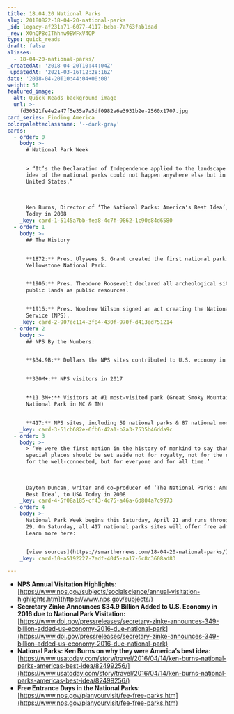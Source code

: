 ```yaml
---
title: 18.04.20 National Parks
slug: 20180822-18-04-20-national-parks
_id: legacy-af231a71-6077-4117-bcba-7a763fab1dad
_rev: XOnQP8cIThhnw9BWFxV4OP
type: quick_reads
draft: false
aliases:
  - 18-04-20-national-parks/
_createdAt: '2018-04-20T10:44:04Z'
_updatedAt: '2021-03-16T12:28:16Z'
date: '2018-04-20T10:44:04+00:00'
weight: 50
featured_image:
  alt: Quick Reads background image
  url: >-
    fd30521fe4e2a47f5e35a7a5df0982a6e3931b2e-2560x1707.jpg
card_series: Finding America
colorpaletteclassname: '--dark-gray'
cards:
  - order: 0
    body: >-
      # National Park Week


      > “It’s the Declaration of Independence applied to the landscape …. The
      idea of the national parks could not happen anywhere else but in the
      United States.”  
        
        
        
      Ken Burns, Director of ‘The National Parks: America's Best Idea’, to USA
      Today in 2008
    _key: card-1-5145a7bb-fea8-4c7f-9862-1c90e84d6580
  - order: 1
    body: >-
      ## The History


      **1872:** Pres. Ulysees S. Grant created the first national park:A
      Yellowstone National Park.


      **1906:** Pres. Theodore Roosevelt declared all archeological sites on
      public lands as public resources.


      **1916:** Pres. Woodrow Wilson signed an act creating the National Park
      Service (NPS).
    _key: card-2-907ec114-3f84-430f-970f-d413ed751214
  - order: 2
    body: >-
      ## NPS By the Numbers:


      **$34.9B:** Dollars the NPS sites contributed to U.S. economy in 2016


      **330M+:** NPS visitors in 2017


      **11.3M+:** Visitors at #1 most-visited park (Great Smoky Mountains
      National Park in NC & TN)


      **417:** NPS sites, including 59 national parks & 87 national monuments
    _key: card-3-51cb682e-6fb6-42a1-b2a3-7535b46dda9c
  - order: 3
    body: >-
      > ‘We were the first nation in the history of mankind to say that the most
      special places should be set aside not for royalty, not for the rich, not
      for the well-connected, but for everyone and for all time.’  
        
        
        
      Dayton Duncan, writer and co-producer of ‘The National Parks: America's
      Best Idea’, to USA Today in 2008
    _key: card-4-5f08a185-cf43-4c75-a46a-6d804a7c9973
  - order: 4
    body: >-
      National Park Week begins this Saturday, April 21 and runs through April
      29. On Saturday, all 417 national parks sites will offer free admission.
      Learn more here:


      [view sources](https://smarthernews.com/18-04-20-national-parks/)
    _key: card-10-a5192227-7adf-4045-aa17-6c8c3608ad83

---
```

* **NPS Annual Visitation Highlights:**  
[https://www.nps.gov/subjects/socialscience/annual-visitation-highlights.htm](https://www.nps.gov/subjects/)
* **Secretary Zinke Announces $34.9 Billion Added to U.S. Economy in 2016 due to National Park Visitation:**  
[https://www.doi.gov/pressreleases/secretary-zinke-announces-349-billion-added-us-economy-2016-due-national-park](https://www.doi.gov/pressreleases/secretary-zinke-announces-349-billion-added-us-economy-2016-due-national-park)
* **National Parks: Ken Burns on why they were America’s best idea:** [https://www.usatoday.com/story/travel/2016/04/14/ken-burns-national-parks-americas-best-idea/82499256/](https://www.usatoday.com/story/travel/2016/04/14/ken-burns-national-parks-americas-best-idea/82499256/)
* **Free Entrance Days in the National Parks:**  
[https://www.nps.gov/planyourvisit/fee-free-parks.htm](https://www.nps.gov/planyourvisit/fee-free-parks.htm)